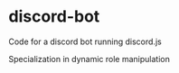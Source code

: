 # discord-bot
Code for a discord bot running discord.js

Specialization in dynamic role manipulation
